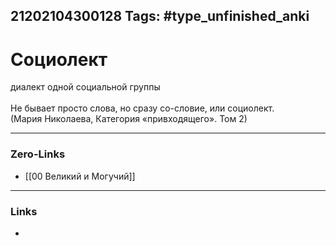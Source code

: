 21202104300128
Tags: #type_unfinished_anki 
---
# Социолект

диалект одной социальной группы<br><br>Не бывает просто слова, но сразу со-словие, или социолект.<br>(Мария Николаева, Категория «привходящего». Том 2)

---
### Zero-Links
- [[00 Великий и Могучий]]
---
### Links
-